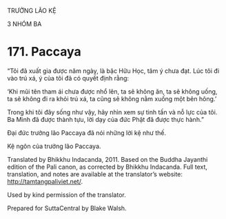 TRƯỞNG LÃO KỆ

3 NHÓM BA

# 171\. Paccaya

“Tôi đã xuất gia được năm ngày, là bậc Hữu Học, tâm ý chưa đạt. Lúc tôi đi vào trú xá, ý của tôi đã có quyết định rằng:

‘Khi mũi tên tham ái chưa được nhổ lên, ta sẽ không ăn, ta sẽ không uống, ta sẽ không đi ra khỏi trú xá, ta cũng sẽ không nằm xuống một bên hông.’

Trong khi tôi đây sống như vậy, hãy nhìn xem sự tinh tấn và nỗ lực của tôi. Ba Minh đã được thành tựu, lời dạy của đức Phật đã được thực hành.”

Đại đức trưởng lão Paccaya đã nói những lời kệ như thế.

Kệ ngôn của trưởng lão Paccaya.

Translated by Bhikkhu Indacanda, 2011. Based on the Buddha Jayanthi edition of the Pali canon, as corrected by Bhikkhu Indacanda. Full text, translation, and notes are available at the translator’s website: http://tamtangpaliviet.net/.

Used by kind permission of the translator.

Prepared for SuttaCentral by Blake Walsh.